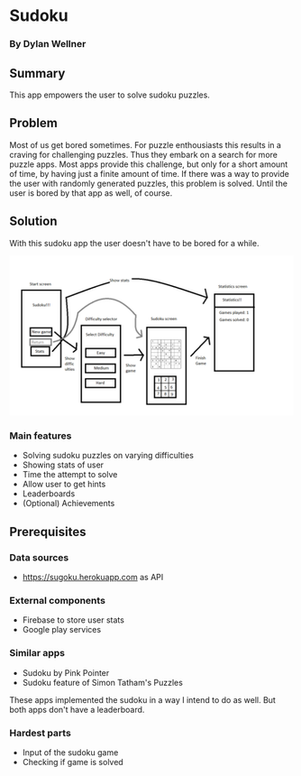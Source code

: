 # Sudoku 
### By Dylan Wellner

## Summary

This app empowers the user to solve sudoku puzzles.

## Problem

Most of us get bored sometimes. For puzzle enthousiasts this results in a craving for challenging puzzles. Thus they embark on a search for more puzzle apps. Most apps provide this challenge, but only for a short amount of time, by having just a finite amount of time. If there was a way to provide the user with randomly generated puzzles, this problem is solved. Until the user is bored by that app as well, of course.

## Solution

With this sudoku app the user doesn't have to be bored for a while.

![alt text](https://github.com/deal10041/Sudoku/blob/master/doc/Screens.png)

### Main features

* Solving sudoku puzzles on varying difficulties
* Showing stats of user
* Time the attempt to solve
* Allow user to get hints
* Leaderboards
* (Optional) Achievements

## Prerequisites

### Data sources

* https://sugoku.herokuapp.com as API

### External components

* Firebase to store user stats
* Google play services

### Similar apps

* Sudoku by Pink Pointer
* Sudoku feature of Simon Tatham's Puzzles

These apps implemented the sudoku in a way I intend to do as well.
But both apps don't have a leaderboard.

### Hardest parts

* Input of the sudoku game
* Checking if game is solved
